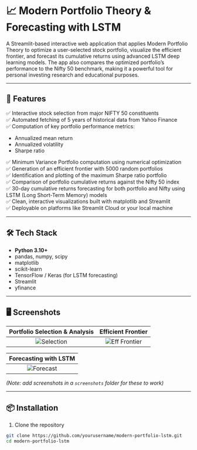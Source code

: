 # 📈 Modern Portfolio Theory & Forecasting with LSTM

A Streamlit-based interactive web application that applies Modern Portfolio Theory to optimize a user-selected stock portfolio, visualize the efficient frontier, and forecast its cumulative returns using advanced LSTM deep learning models. The app also compares the optimized portfolio’s performance to the Nifty 50 benchmark, making it a powerful tool for personal investing research and educational purposes.

---

## 🚀 Features

✅ Interactive stock selection from major NIFTY 50 constituents  
✅ Automated fetching of 5 years of historical data from Yahoo Finance  
✅ Computation of key portfolio performance metrics:
- Annualized mean return  
- Annualized volatility  
- Sharpe ratio  

✅ Minimum Variance Portfolio computation using numerical optimization  
✅ Generation of an efficient frontier with 5000 random portfolios  
✅ Identification and plotting of the maximum Sharpe ratio portfolio  
✅ Comparison of portfolio cumulative returns against the Nifty 50 index  
✅ 30-day cumulative returns forecasting for both portfolio and Nifty using LSTM (Long Short-Term Memory) models  
✅ Clean, interactive visualizations built with matplotlib and Streamlit  
✅ Deployable on platforms like Streamlit Cloud or your local machine

---

## 🛠️ Tech Stack

- **Python 3.10+**  
- pandas, numpy, scipy  
- matplotlib  
- scikit-learn  
- TensorFlow / Keras (for LSTM forecasting)  
- Streamlit  
- yfinance

---

## 🖥️ Screenshots

| Portfolio Selection & Analysis | Efficient Frontier |
|:------------------------------:|:------------------:|
| ![Selection](./screenshots/selection.png) | ![Eff Frontier](./screenshots/frontier.png) |

| Forecasting with LSTM |
|:---------------------:|
| ![Forecast](./screenshots/forecast.png) |

*(Note: add screenshots in a `screenshots` folder for these to work)*

---

## 📦 Installation

1. Clone the repository

```bash
git clone https://github.com/yourusername/modern-portfolio-lstm.git
cd modern-portfolio-lstm
